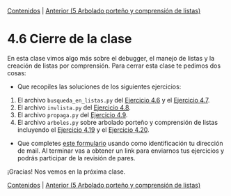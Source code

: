 [Contenidos](../Contenidos.md) \| [Anterior (5 Arbolado porteño y comprensión de listas)](05_Arboles2_LC.md)

# 4.6 Cierre de la clase

En esta clase vimos algo más sobre el debugger, el manejo de listas y la creación de listas por comprensión. Para cerrar esta clase te pedimos dos cosas:
* Que recopiles las soluciones de los siguientes ejercicios:
 1. El archivo `busqueda_en_listas.py` del [Ejercicio 4.6](../04_Listas_y_Listas/02_IteradoresLista.md#ejercicio-46-búsquedas-de-un-elemento) y el [Ejercicio 4.7](../04_Listas_y_Listas/02_IteradoresLista.md#ejercicio-47-búsqueda-de-máximo-y-mínimo).
 2. El archivo `invlista.py` del [Ejercicio 4.8](../04_Listas_y_Listas/02_IteradoresLista.md#ejercicio-48-invertir-una-lista).
 3. El archivo `propaga.py` del [Ejercicio 4.9](../04_Listas_y_Listas/02_IteradoresLista.md#ejercicio-49-propagación).
 4. El archivo `arboles.py` sobre arbolado porteño y comprensión de listas incluyendo el [Ejercicio 4.19](../04_Listas_y_Listas/05_Arboles2_LC.md#ejercicio-419-lista-de-altos-de-jacarandá) y el [Ejercicio 4.20](../04_Listas_y_Listas/05_Arboles2_LC.md#ejercicio-420-lista-de-altos-y-diámetros-de-jacarandá).

* Que completes [este formulario](https://docs.google.com/forms/d/1I3B43uVprrHh7ZOFk3d5tO29GOW_lsRM1AMXS2CbNSY) usando como identificación tu dirección de mail.  Al terminar vas a obtener un link para enviarnos tus ejercicios y podrás participar de la revisión de pares.

¡Gracias! Nos vemos en la próxima clase.

[Contenidos](../Contenidos.md) \| [Anterior (5 Arbolado porteño y comprensión de listas)](05_Arboles2_LC.md)

